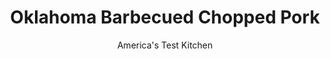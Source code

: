 ---
layout: ../../layouts/MarkdownPostLayout.astro
title: Oklahoma Barbecued Chopped Pork
author: America's Test Kitchen
pubDate: 2023-03-15
description: "As they say in Oklahoma, If your pork is smothered in sauce, it means youre trying to cover something up."
image_url: https://res.cloudinary.com/hksqkdlah/image/upload/ar_1:1,c_fill,dpr_2.0,f_auto,fl_lossy.progressive.strip_profile,g_faces:auto,q_auto:low,w_344/8730_sfs-choppedporksandwich-27-cco
tags: ["Main Courses","American","Southern","Pork"]
calories: 7645
protein: 68
carbohydrates: 4
fats: 
fiber: 1
ingredients: ["2 tablespoons, brown sugar","2 tablespoons, paprika",", Salt and pepper","1 tablespoon, white pepper","1 , bone-in pork shoulder roast (6 to 8 pounds) (see note)","4 cups, wood chips (see note), soaked for 15 minutes"]
serves: 8
time: "7½ to 8½ hours, plus 30 minutes resting"
instructions: ["RUB PORK Combine brown sugar, paprika, 1 tablespoon salt, 2 tablespoons black pepper, and white pepper in small bowl. Pat pork dry with paper towels and rub spice mixture all over pork. (Pork can be covered in plastic wrap and refrigerated for 24 hours.)","SMOKE PORK Tightly seal 2 cups wood chips in foil packet and cut vent holes in top of packet. Repeat with remaining chips. Open bottom vent on grill halfway. Place foil packet on 1 side of grill and cover with about 50 unlit coals. Place second foil packet on unlit coals. Light about 75 coals; when they are covered with fine gray ash, carefully pile on top of second foil packet. Set cooking grate in place and heat, covered, with lid vent open halfway, for 5 minutes. (For gas grill, add ½ cup ice cubes to 1 foil packet. Place both packets directly on primary burner. Heat all burners on high, covered, for 15 minutes. Turn primary burner to medium-high and shut other burner[s] off. During grilling, adjust primary burner as needed to maintain grill temperature between 275 and 300 degrees.) Scrape and oil cooking grate. Arrange pork on cool side of grill and barbecue, covered, until pork is lightly charred and smoky, about 4 hours.","MOVE TO OVEN Adjust oven rack to middle position and heat oven to 325 degrees. Transfer smoked pork to roasting pan and cover pan tightly with foil. Bake until pork is tender and pulls away from bone, 2 to 3 hours. Remove from oven and let rest, covered, for 30 minutes.","CHOP PORK Uncover pork and place on cutting board. When meat is cool enough to handle, pull into large chunks. Roughly chop pork and transfer to large bowl. Season with salt and pepper. (Pork can be refrigerated in -airtight container for 3 days.) Serve with Oklahoma Barbecue Sauce and Relish."]
nutrition: ["1257 mg Potassium","731 mg Phosphorus","73 mg Calcium","4 mg Iron","77 mg Magnesium","937 mg Sodium","10 mg Zinc","71 g Fat","15 mg Niacin (B3)","31 g Monounsaturated","7 g Polyunsaturated","1 mg Riboflavin (B2)","3 mg Thiamin (B1)","2 mg Vitamin C","6 µg Vitamin D","281 mg Cholesterol","24 g Saturated","1 g Fiber","20 µg Folate (food)","2 g Sugars","3 µg Vitamin K","254 g Water","4 g Carbs","20 µg Folate equivalent (total)","68 g Protein","1 mg Vitamin E","2 µg Vitamin B12","1 mg Vitamin B6","50 µg Vitamin A","955 kcal Energy","2 g Sugars, added","7645 calories"]
notes: "If you can’t find bone-in pork shoulder, use a 4- to 5-pound boneless roast and begin checking for doneness after 1 hour in step 3. We like hickory wood chips best for this recipe; avoid mesquite. If you’re lucky enough to have pan juices at the end of step 3, you can defat them and add them back to the chopped pork."
---